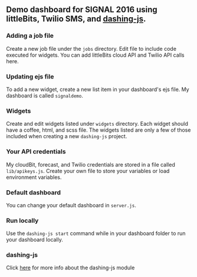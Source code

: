 ## Demo dashboard for SIGNAL 2016 using littleBits, Twilio SMS, and [dashing-js](https://github.com/fabiocaseri/dashing-js).

### Adding a job file
Create a new job file under the `jobs` directory. Edit file to include code executed for widgets. You can add littleBits cloud API and Twilio API calls here.

### Updating ejs file
To add a new widget, create a new list item in your dashboard's ejs file. My dashboard is called `signaldemo`.

### Widgets
Create and edit widgets listed under `widgets` directory. Each widget should have a coffee, html, and scss file. The widgets listed are only a few of those included when creating a new `dashing-js` project.

### Your API credentials
My cloudBit, forecast, and Twilio credentials are stored in a file called `lib/apikeys.js`. Create your own file to store your variables or load environment variables.

### Default dashboard
You can change your default dashboard in `server.js`.

### Run locally
Use the `dashing-js start` command while in your dashboard folder to run your dashboard locally.

### dashing-js
Click [here](https://github.com/fabiocaseri/dashing-js) for more info about the dashing-js module
